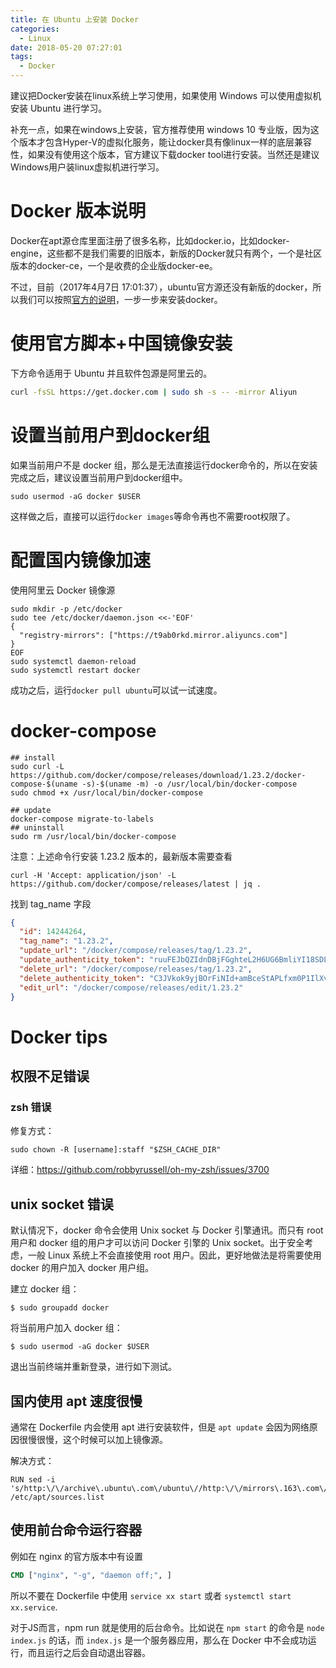 ```yaml
---
title: 在 Ubuntu 上安装 Docker
categories:
  - Linux
date: 2018-05-20 07:27:01
tags:
  - Docker
---
```


建议把Docker安装在linux系统上学习使用，如果使用 Windows 可以使用虚拟机安装 Ubuntu 进行学习。

补充一点，如果在windows上安装，官方推荐使用 windows 10 专业版，因为这个版本才包含Hyper-V的虚拟化服务，能让docker具有像linux一样的底层兼容性，如果没有使用这个版本，官方建议下载docker tool进行安装。当然还是建议Windows用户装linux虚拟机进行学习。

# Docker 版本说明
Docker在apt源仓库里面注册了很多名称，比如docker.io，比如docker-engine，这些都不是我们需要的旧版本，新版的Docker就只有两个，一个是社区版本的docker-ce，一个是收费的企业版docker-ee。  

不过，目前（2017年4月7日 17:01:37），ubuntu官方源还没有新版的docker，所以我们可以按照[官方的说明](https://store.docker.com/editions/community/docker-ce-server-ubuntu)，一步一步来安装docker。

# 使用官方脚本+中国镜像安装

下方命令适用于 Ubuntu 并且软件包源是阿里云的。

```bash
curl -fsSL https://get.docker.com | sudo sh -s -- -mirror Aliyun
```

# 设置当前用户到docker组

如果当前用户不是 docker 组，那么是无法直接运行docker命令的，所以在安装完成之后，建议设置当前用户到docker组中。

`sudo usermod -aG docker $USER`

这样做之后，直接可以运行`docker images`等命令再也不需要root权限了。

# 配置国内镜像加速

使用阿里云 Docker 镜像源

```
sudo mkdir -p /etc/docker
sudo tee /etc/docker/daemon.json <<-'EOF'
{
  "registry-mirrors": ["https://t9ab0rkd.mirror.aliyuncs.com"]
}
EOF
sudo systemctl daemon-reload
sudo systemctl restart docker
```

成功之后，运行`docker pull ubuntu`可以试一试速度。

# docker-compose

```
## install
sudo curl -L https://github.com/docker/compose/releases/download/1.23.2/docker-compose-$(uname -s)-$(uname -m) -o /usr/local/bin/docker-compose
sudo chmod +x /usr/local/bin/docker-compose

## update
docker-compose migrate-to-labels
## uninstall
sudo rm /usr/local/bin/docker-compose
```

注意：上述命令行安装 1.23.2 版本的，最新版本需要查看 

```
curl -H 'Accept: application/json' -L https://github.com/docker/compose/releases/latest | jq .
```

找到 tag_name 字段

```json
{
  "id": 14244264,
  "tag_name": "1.23.2",
  "update_url": "/docker/compose/releases/tag/1.23.2",
  "update_authenticity_token": "ruuFEJbQZIdnDBjFGghteL2H6UG6BmliYI18SDLOgnO5hlJlRZB2dDs+qOjkHMamP9bp2ymKrr9Ytao0DtEEiQ==",
  "delete_url": "/docker/compose/releases/tag/1.23.2",
  "delete_authenticity_token": "C3JVkok9yjBOrFiNId+amBceStAPLfxm0P1IlXvNLOsdE2gxaZLhR12WsZYYpfMNiZsmHrNmVpf/Z0B2ddUKVw==",
  "edit_url": "/docker/compose/releases/edit/1.23.2"
}
```

# Docker tips

## 权限不足错误

### zsh 错误 

修复方式： 

`sudo chown -R [username]:staff "$ZSH_CACHE_DIR"`

详细：https://github.com/robbyrussell/oh-my-zsh/issues/3700

## unix socket 错误

默认情况下，docker 命令会使用 Unix socket 与 Docker 引擎通讯。而只有 root 用户和 docker 组的用户才可以访问 Docker 引擎的 Unix socket。出于安全考虑，一般 Linux 系统上不会直接使用 root 用户。因此，更好地做法是将需要使用 docker 的用户加入 docker 用户组。

建立 docker 组：

`$ sudo groupadd docker`

将当前用户加入 docker 组：

`$ sudo usermod -aG docker $USER`

退出当前终端并重新登录，进行如下测试。

## 国内使用 apt 速度很慢

通常在 Dockerfile 内会使用 apt 进行安装软件，但是 `apt update` 会因为网络原因很慢很慢，这个时候可以加上镜像源。 

解决方式：

```
RUN sed -i 's/http:\/\/archive\.ubuntu\.com\/ubuntu\//http:\/\/mirrors\.163\.com\/ubuntu\//g' /etc/apt/sources.list
```

## 使用前台命令运行容器

例如在 nginx 的官方版本中有设置 

```Dockerfile
CMD ["nginx", "-g", "daemon off;", ]
```

所以不要在 Dockerfile 中使用 `service xx start` 或者 `systemctl start xx.service`.

对于JS而言，npm run 就是使用的后台命令。比如说在 `npm start` 的命令是 `node index.js` 的话，而 `index.js` 是一个服务器应用，那么在 Docker 中不会成功运行，而且运行之后会自动退出容器。
